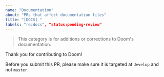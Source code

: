 ```yaml
---
name: "Documentation"
about: "PRs that affect documentation files"
title: "[DOCS] "
labels: "re:docs", "status:pending-review"
---
```


> This category is for additions or corrections to Doom's documentation.

Thank you for contributing to Doom!

Before you submit this PR, please make sure it is targeted at `develop` and not
`master`.
